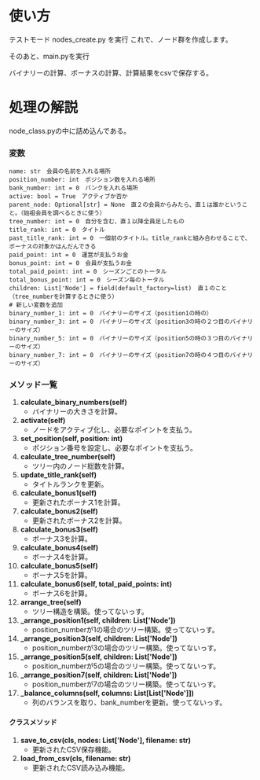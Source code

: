 # 使い方
テストモード
nodes_create.py
を実行
これで、ノード群を作成します。

そのあと、main.pyを実行

バイナリーの計算、ボーナスの計算、計算結果をcsvで保存する。

# 処理の解説
node_class.pyの中に詰め込んである。
###  変数
    name: str　会員の名前を入れる場所
    position_number: int　ポジション数を入れる場所
    bank_number: int = 0　バンクを入れる場所
    active: bool = True　アクティブか否か
    parent_node: Optional[str] = None　直２の会員からみたら、直１は誰かということ。（始祖会員を調べるときに使う）
    tree_number: int = 0　自分を含む、直１以降全員足したもの
    title_rank: int = 0　タイトル
    past_title_rank: int = 0　一個前のタイトル。title_rankと組み合わせることで、ボーナスの対象かはんだんできる
    paid_point: int = 0　運営が支払うお金
    bonus_point: int = 0　会員が支払うお金
    total_paid_point: int = 0　シーズンごとのトータル
    total_bonus_point: int = 0　シーズン毎のトータル
    children: List['Node'] = field(default_factory=list)　直１のこと（tree_numberを計算するときに使う）
    # 新しい変数を追加
    binary_number_1: int = 0　バイナリーのサイズ（position1の時の）
    binary_number_3: int = 0　バイナリーのサイズ（position3の時の２つ目のバイナリーのサイズ）
    binary_number_5: int = 0　バイナリーのサイズ（position5の時の３つ目のバイナリーのサイズ）
    binary_number_7: int = 0　バイナリーのサイズ（position7の時の４つ目のバイナリーのサイズ）

### メソッド一覧
1. **calculate_binary_numbers(self)**
   - バイナリーの大きさを計算。
2. **activate(self)**
   - ノードをアクティブ化し、必要なポイントを支払う。
3. **set_position(self, position: int)**
   - ポジション番号を設定し、必要なポイントを支払う。
4. **calculate_tree_number(self)**
   - ツリー内のノード総数を計算。
5. **update_title_rank(self)**
   - タイトルランクを更新。
6. **calculate_bonus1(self)**
   - 更新されたボーナス1を計算。
7. **calculate_bonus2(self)**
   - 更新されたボーナス2を計算。
8. **calculate_bonus3(self)**
   - ボーナス3を計算。
9. **calculate_bonus4(self)**
    - ボーナス4を計算。
10. **calculate_bonus5(self)**
    - ボーナス5を計算。
11. **calculate_bonus6(self, total_paid_points: int)**
    - ボーナス6を計算。
12. **arrange_tree(self)**
    - ツリー構造を構築。使ってないっす。
13. **_arrange_position1(self, children: List['Node'])**
    - position_numberが1の場合のツリー構築。使ってないっす。
14. **_arrange_position3(self, children: List['Node'])**
    - position_numberが3の場合のツリー構築。使ってないっす。
15. **_arrange_position5(self, children: List['Node'])**
    - position_numberが5の場合のツリー構築。使ってないっす。
16. **_arrange_position7(self, children: List['Node'])**
    - position_numberが7の場合のツリー構築。使ってないっす。
17. **_balance_columns(self, columns: List[List['Node']])**
    - 列のバランスを取り、bank_numberを更新。使ってないっす。

#### クラスメソッド
1. **save_to_csv(cls, nodes: List['Node'], filename: str)**
   - 更新されたCSV保存機能。
2. **load_from_csv(cls, filename: str)**
   - 更新されたCSV読み込み機能。

